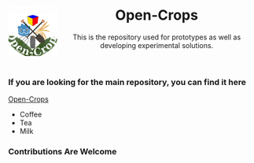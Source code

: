 <header>
    <img align="left" width="100" height="100" src="./Open-Crops-Flag_Transparent.png">
    <h1>Open-Crops</h1>
    <p>This is the repository used for prototypes as well as developing experimental solutions.</p>
   </header>

<link>
 <h3>If you are looking for the main repository, you can find it here</h3><a href="https://github.com/EramarkMedia/Open-Crops/">Open-Crops</a> 
</link>

<list>
  <ul>
  <li>Coffee</li>
  <li>Tea</li>
  <li>Milk</li>
</ul> 
</list>

<contributions>
    <h3>Contributions Are Welcome</h3>
</contributions>
